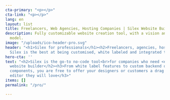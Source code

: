 ```yaml
---
cta-primary: "<p></p>"
cta-link: "<p></p>"
lang: en
layout: list
title: Freelancers, Web Agencies, Hosting Companies | Silex Website Builder
description: Fully customizable website creation tool, with a vision and a great business
  model.
image: "/uploads/ico-header-pro.svg"
header: "<h1>Silex for professionals</h1><h2>Freelancers, agencies, hosting companies,
  Silex is the best at being customised, white labeled and integrated to your infrastructure</h2>"
hero-cta: ''
text: "<h2>Silex is the go-to no-code tool<br>for companies who need <em>their</em>
  website builder</h2><h3>From white label features to custom backend or specific
  components, you are free to offer your designers or customers a drag and drop website
  editor they will love</h3>"
items: []
permalink: "/pro/"

---
```

